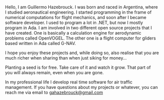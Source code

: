 Hello, I am Guillermo Hazebrouck. I was born and raced in Argentina, where I studied aeronautical engineering. I started programming in the frame of numerical computations for flight mechanics, and soon after I became software developer.
I used to program a lot in .NET, but now I mostly program in Ada. I am involved in two different open source projects that I have created.
One is basically a calculation engine for aerodynamic problems called OpenVOGEL.
The other one is a flight computer for gliders based written in Ada called G-NAV.

I hope you enjoy these projects and, while doing so, also realise that you are much richer when sharing than when just siking for money... 

Planting a seed is for free.
Take care of it and watch it grow.
That part of you will always remain,
even when you are gone.


In my professional life I develop real time software for air traffic management.
If you have questions about my projects or whatever, you can reach me via email to gahazebrouck@gmail.com
